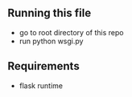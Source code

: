 ## Running this file
- go to root directory of this repo
- run python wsgi.py

## Requirements
- flask runtime

